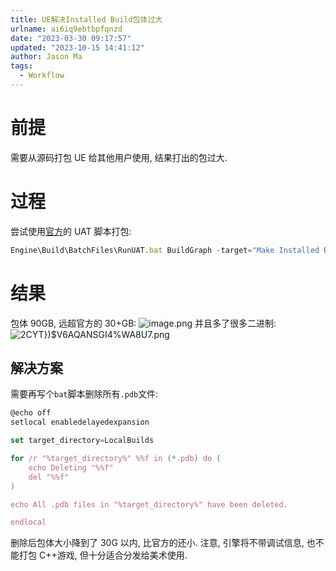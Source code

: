 ```yaml
---
title: UE解决Installed Build包体过大
urlname: ai6iq9ebtbpfqnzd
date: "2023-03-30 09:17:57"
updated: "2023-10-15 14:41:12"
author: Jason Ma
tags:
  - Workflow
---
```


# 前提

需要从源码打包 UE 给其他用户使用, 结果打出的包过大.

# 过程

尝试使用[官方](https://docs.unrealengine.com/5.1/en-US/using-an-installed-build-of-unreal-engine/)的 UAT 脚本打包:

```jsx
Engine\Build\BatchFiles\RunUAT.bat BuildGraph -target="Make Installed Build Win64" -script=Engine/Build/InstalledEngineBuild.xml -set:WithMac=false -set:WithMacArm64=false -set:WithAndroid=false -set:WithIOS=false -set:WithTVOS=false -set:WithLinux=false -set:WithLinuxArm64=false -set:WithHTML5=false -set:WithSwitch=false -WithDDC=false -set:WithWin32=false -set:WithLumin=false -set:WithPS4=false -set:WithXboxOne=false -set:WithHoloLens=false -set:GameConfigurations=Shipping
```

# 结果

包体 90GB, 远超官方的 30+GB:
![image.png](/images/yuqueAssets/Fm7SXEBMWrK-x637oztz4akSAutL.png)
并且多了很多二进制:
![2CYT})$V6AQANSGI4%WA8U7.png](/images/yuqueAssets/lqGlqOf8DL2zatQwGC3WDi852T9J.png)

## 解决方案

需要再写个`bat`脚本删除所有`.pdb`文件:

```jsx
@echo off
setlocal enabledelayedexpansion

set target_directory=LocalBuilds

for /r "%target_directory%" %%f in (*.pdb) do (
    echo Deleting "%%f"
    del "%%f"
)

echo All .pdb files in "%target_directory%" have been deleted.

endlocal
```

删除后包体大小降到了 30G 以内, 比官方的还小.
注意, 引擎将不带调试信息, 也不能打包 C++游戏, 但十分适合分发给美术使用.
